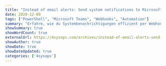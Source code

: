 ```yaml
---
title: "Instead of email alerts: Send system notifications to Microsoft Teams using webhooks"
date: 2020-12-09
tags: ["PowerShell", "Microsoft Teams", "Webhooks", "Automation"]
summary: "Erfahre, wie du Systembenachrichtigungen effizient per Webhook an Microsoft Teams sendest, anstatt herkömmliche E-Mail-Alerts zu nutzen. Ein praktischer Guide mit PowerShell-Codebeispielen."
showSummary: true
showWordCount: true
externalUrl: https://4sysops.com/archives/instead-of-email-alerts-send-system-notifications-to-microsoft-teams-using-webhooks/
showAuthor: true
showDate: true
showDateUpdated: true
categories: ['4sysops']
---
```


